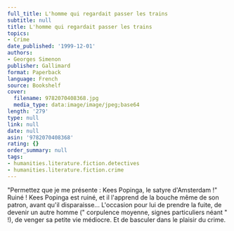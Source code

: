 ```yaml
---
full_title: L'homme qui regardait passer les trains
subtitle: null
title: L'homme qui regardait passer les trains
topics:
- Crime
date_published: '1999-12-01'
authors:
- Georges Simenon
publisher: Gallimard
format: Paperback
language: French
source: Bookshelf
cover:
  filename: 9782070408368.jpg
  media_type: data:image/image/jpeg;base64
length: '279'
type: null
link: null
date: null
asin: '9782070408368'
rating: {}
order_summary: null
tags:
- humanities.literature.fiction.detectives
- humanities.literature.fiction.crime
---
```

"Permettez que je me présente : Kees Popinga, le satyre d'Amsterdam !" Ruiné ! Kees Popinga est ruiné, et il l'apprend de la bouche même de son patron, avant qu'il disparaisse... L'occasion pour lui de prendre la fuite, de devenir un autre homme (" corpulence moyenne, signes particuliers néant " !), de venger sa petite vie médiocre. Et de basculer dans le plaisir du crime.
